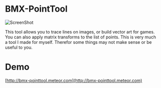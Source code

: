 BMX-PointTool
=============

![ScreenShot](https://raw.github.com/esromneb/BMX-PointTool/master/public/img/BMX-PointTool-screenshot.png)

This tool allows you to trace lines on images, or build vector art for games. You can also apply matrix transforms to the list of points. This is very much a tool I made for myself. Therefor some things may not make sense or be useful to you.

Demo
====


[http://bmx-pointtool.meteor.com](http://bmx-pointtool.meteor.com)
